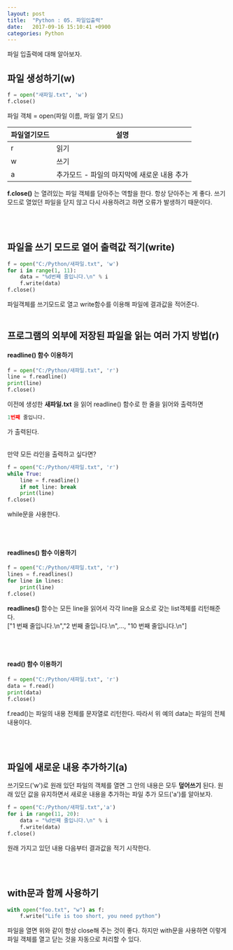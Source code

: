 ```yaml
---
layout: post
title:  "Python : 05. 파일입출력"
date:   2017-09-16 15:10:41 +0900
categories: Python
---
```


파일 입출력에 대해 알아보자.

## 파일 생성하기(w)

```python
f = open("새파일.txt", 'w')
f.close()
```

파일 객체 = open(파일 이름, 파일 열기 모드)

| 파일열기모드  | 설명  |
|---|---|
| r  | 읽기  |
|  w |  쓰기 |
|  a |  추가모드 - 파일의 마지막에 새로운 내용 추가 |

**f.close()** 는 열려있는 파일 객체를 닫아주는 역할을 한다. 항상 닫아주는 게 좋다. 쓰기모드로 열었던 파일을 닫지 않고 다시 사용하려고 하면 오류가 발생하기 때문이다.

<br><br>

## 파일을 쓰기 모드로 열어 출력값 적기(write)

```python
f = open("C:/Python/새파일.txt", 'w')
for i in range(1, 11):
    data = "%d번째 줄입니다.\n" % i
    f.write(data)
f.close()
```

파일객체를 쓰기모드로 열고 write함수를 이용해 파일에 결과값을 적어준다.
<br><br>

## 프로그램의 외부에 저장된 파일을 읽는 여러 가지 방법(r)

#### readline() 함수 이용하기

```python
f = open("C:/Python/새파일.txt", 'r')
line = f.readline()
print(line)
f.close()
```

이전에 생성한 **새파일.txt** 을 읽어 readline() 함수로 한 줄을 읽어와 출력하면

```python
1번째 줄입니다.
```

가 출력된다.
<br><br>

만약 모든 라인을 출력하고 싶다면?

```python
f = open("C:/Python/새파일.txt", 'r')
while True:
    line = f.readline()
    if not line: break
    print(line)
f.close()
```

while문을 사용한다.

<br><br>

#### readlines() 함수 이용하기

```python
f = open("C:/Python/새파일.txt", 'r')
lines = f.readlines()
for line in lines:
    print(line)
f.close()
```

**readlines()** 함수는 모든 line을 읽어서 각각 line을 요소로 갖는 list객체를 리턴해준다.<br>
["1 번째 줄입니다.\n","2 번째 줄입니다.\n",..., "10 번째 줄입니다.\n"]

<br><br>

#### read() 함수 이용하기

```python
f = open("C:/Python/새파일.txt", 'r')
data = f.read()
print(data)
f.close()
```

f.read()는 파일의 내용 전체를 문자열로 리턴한다. 따라서 위 예의 data는 파일의 전체 내용이다.

<br><br>

## 파일에 새로운 내용 추가하기(a)

쓰기모드('w')로 원래 있던 파일의 객체를 열면 그 안의 내용은 모두 **덮어쓰기** 된다. 원래 있던 값을 유지하면서 새로운 내용을 추가하는 파일 추가 모드('a')를 알아보자.

```python
f = open("C:/Python/새파일.txt",'a')
for i in range(11, 20):
    data = "%d번째 줄입니다.\n" % i
    f.write(data)
f.close()
```

원래 가지고 있던 내용 다음부터 결과값을 적기 시작한다.

<br><br>

## with문과 함께 사용하기

```python
with open("foo.txt", "w") as f:
    f.write("Life is too short, you need python")
```

파일을 열면 위와 같이 항상 close해 주는 것이 좋다. 하지만 with문을 사용하면 이렇게 파일 객체를 열고 닫는 것을 자동으로 처리할 수 있다.
